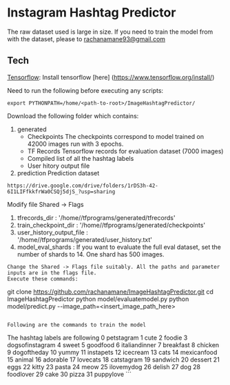 # Instagram Hashtag Predictor
The raw dataset used is large in size. If you need to train the model from with the dataset, please to rachanamane93@gmail.com 

## Tech
[Tensorflow](https://www.tensorflow.org/): Install tensorflow [here] (https://www.tensorflow.org/install/) 

Need to run the following before executing any scripts:
```
export PYTHONPATH=/home/<path-to-root>/ImageHashtagPredictor/
```

Download the following folder which contains:
1. generated
    - Checkpoints
        The checkpoints correspond to model trained on 42000 images run with 3 epochs.
    - TF Records
        Tensorflow records for evaluation dataset (7000 images)
    - Compiled list of all the hashtag labels
    - User hitory output file
2. prediction
    Prediction dataset

```
https://drive.google.com/drive/folders/1rDS3h-42-6I1LIFfkkfrWa0CSQj5djS_?usp=sharing
```

Modify file Shared -> Flags 
1. tfrecords_dir : '/home/<path-to-root>/tfprograms/generated/tfrecords'
2. train_checkpoint_dir : '/home/<path-to-root>/tfprograms/generated/checkpoints'
3. user_history_output_file : '/home/<path-to-root>/tfprograms/generated/user_history.txt'
3. model_eval_shards : If you want to evaluate the full eval dataset, set the number of shards to 14. 
   One shard has 500 images.
```
Change the Shared -> Flags file suitably. All the paths and parameter inputs are in the flags file. 
Execute these commands:
```
git clone https://github.com/rachanamane/ImageHashtagPredictor.git
cd ImageHashtagPredictor
python model/evaluatemodel.py
python model/predict.py --image_path=<insert_image_path_here>
```

Following are the commands to train the model

```
The hashtag labels are following
     0 petstagram
     1 cute
     2 foodie
     3 dogsofinstagram
     4 sweet
     5 goodfood
     6 italiandinner
     7 breakfast
     8 chicken
     9 dogoftheday
    10 yummy
    11 instapets
    12 icecream
    13 cats
    14 mexicanfood
    15 animal
    16 adorable
    17 lovecats
    18 catstagram
    19 sandwich
    20 dessert
    21 eggs
    22 kitty
    23 pasta
    24 meow
    25 ilovemydog
    26 delish
    27 dog
    28 foodlover
    29 cake
    30 pizza
    31 puppylove
    ```
